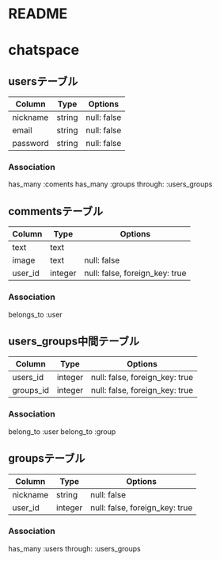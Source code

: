 # README
# chatspace
## usersテーブル
|Column|Type|Options|
|------|----|-------|
|nickname|string|null: false|
|email|string|null: false|
|password|string|null: false|
### Association
  has_many :coments
  has_many :groups through: :users_groups

## commentsテーブル
|Column|Type|Options|
|------|----|-------|
|text|text| |
|image|text|null: false|
|user_id|integer|null: false, foreign_key: true|
### Association
  belongs_to :user

## users_groups中間テーブル
|Column|Type|Options|
|------|----|-------|
|users_id|integer|null: false, foreign_key: true|
|groups_id|integer|null: false, foreign_key: true|
### Association
 belong_to :user
 belong_to :group

## groupsテーブル
|Column|Type|Options|
|------|----|-------|
|nickname|string|null: false|
|user_id|integer|null: false, foreign_key: true|
### Association
  has_many :users through: :users_groups







